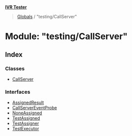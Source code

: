 **[IVR Tester](../README.md)**

> [Globals](../README.md) / "testing/CallServer"

# Module: "testing/CallServer"

## Index

### Classes

* [CallServer](../classes/_testing_callserver_.callserver.md)

### Interfaces

* [AssignedResult](../interfaces/_testing_callserver_.assignedresult.md)
* [CallServerEventProbe](../interfaces/_testing_callserver_.callservereventprobe.md)
* [NoneAssigned](../interfaces/_testing_callserver_.noneassigned.md)
* [TestAssigned](../interfaces/_testing_callserver_.testassigned.md)
* [TestAssigner](../interfaces/_testing_callserver_.testassigner.md)
* [TestExecutor](../interfaces/_testing_callserver_.testexecutor.md)
